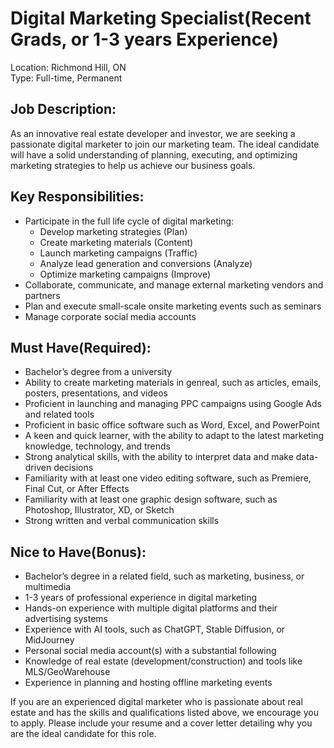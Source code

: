 # Digital Marketing Specialist(Recent Grads, or 1-3 years Experience)

Location: Richmond Hill, ON  
Type: Full-time, Permanent

## Job Description:
As an innovative real estate developer and investor, we are seeking a passionate digital marketer to join our marketing team. The ideal candidate will have a solid understanding of planning, executing, and optimizing marketing strategies to help us achieve our business goals.

## Key Responsibilities:
- Participate in the full life cycle of digital marketing:
	- Develop marketing strategies (Plan)
	- Create marketing materials (Content)
	- Launch marketing campaigns (Traffic)
	- Analyze lead generation and conversions (Analyze)
	- Optimize marketing campaigns (Improve)
- Collaborate, communicate, and manage external marketing vendors and partners
- Plan and execute small-scale onsite marketing events such as seminars
- Manage corporate social media accounts

## Must Have(Required):
- Bachelor’s degree from a university
- Ability to create marketing materials in genreal, such as articles, emails, posters, presentations, and videos
- Proficient in launching and managing PPC campaigns using Google Ads and related tools
- Proficient in basic office software such as Word, Excel, and PowerPoint
- A keen and quick learner, with the ability to adapt to the latest marketing knowledge, technology, and trends
- Strong analytical skills, with the ability to interpret data and make data-driven decisions
- Familiarity with at least one video editing software, such as Premiere, Final Cut, or After Effects
- Familiarity with at least one graphic design software, such as Photoshop, Illustrator, XD, or Sketch
- Strong written and verbal communication skills

## Nice to Have(Bonus):
- Bachelor’s degree in a related field, such as marketing, business, or multimedia
- 1-3 years of professional experience in digital marketing
- Hands-on experience with multiple digital platforms and their advertising systems
- Experience with AI tools, such as ChatGPT, Stable Diffusion, or MidJourney
- Personal social media account(s) with a substantial following
- Knowledge of real estate (development/construction) and tools like MLS/GeoWarehouse
- Experience in planning and hosting offline marketing events

If you are an experienced digital marketer who is passionate about real estate and has the skills and qualifications listed above, we encourage you to apply. Please include your resume and a cover letter detailing why you are the ideal candidate for this role.
